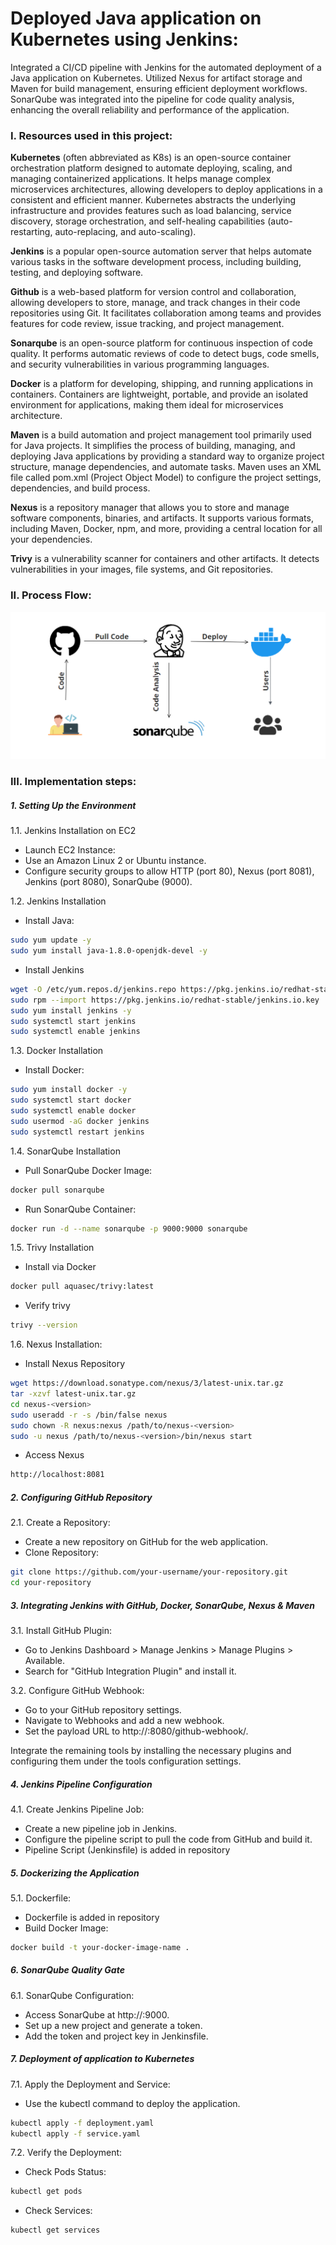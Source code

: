 # Deployed Java application on Kubernetes using Jenkins: 

Integrated a CI/CD pipeline with Jenkins for the automated deployment of a Java application on Kubernetes. Utilized Nexus for artifact storage and Maven for build management, ensuring efficient deployment workflows. SonarQube was integrated into the pipeline for code quality analysis, enhancing the overall reliability and performance of the application.


### I. Resources used in this project:

**Kubernetes** (often abbreviated as K8s) is an open-source container orchestration platform designed to automate deploying, scaling, and managing containerized applications. It helps manage complex microservices architectures, allowing developers to deploy applications in a consistent and efficient manner. Kubernetes abstracts the underlying infrastructure and provides features such as load balancing, service discovery, storage orchestration, and self-healing capabilities (auto-restarting, auto-replacing, and auto-scaling).

**Jenkins** is a popular open-source automation server that helps automate various tasks in the software development process, including building, testing, and deploying software.

**Github** is a web-based platform for version control and collaboration, allowing developers to store, manage, and track changes in their code repositories using Git. It facilitates collaboration among teams and provides features for code review, issue tracking, and project management.

**Sonarqube** is an open-source platform for continuous inspection of code quality. It performs automatic reviews of code to detect bugs, code smells, and security vulnerabilities in various programming languages.

**Docker**  is a platform for developing, shipping, and running applications in containers. Containers are lightweight, portable, and provide an isolated environment for applications, making them ideal for microservices architecture.

**Maven** is a build automation and project management tool primarily used for Java projects. It simplifies the process of building, managing, and deploying Java applications by providing a standard way to organize project structure, manage dependencies, and automate tasks. Maven uses an XML file called pom.xml (Project Object Model) to configure the project settings, dependencies, and build process.

**Nexus**  is a repository manager that allows you to store and manage software components, binaries, and artifacts. It supports various formats, including Maven, Docker, npm, and more, providing a central location for all your dependencies.

**Trivy** is a vulnerability scanner for containers and other artifacts. It detects vulnerabilities in your images, file systems, and Git repositories.


### II. Process Flow:

![Project Diagram](https://github.com/ahsan598/devops-project-2/blob/main/JenkinsSonarqubeDocker.png)


### III. Implementation steps:

##### 1. Setting Up the Environment

1.1. Jenkins Installation on EC2
- Launch EC2 Instance:
- Use an Amazon Linux 2 or Ubuntu instance.
- Configure security groups to allow HTTP (port 80), Nexus (port 8081), Jenkins (port 8080), SonarQube (9000).

1.2. Jenkins Installation
- Install Java:
```sh
sudo yum update -y
sudo yum install java-1.8.0-openjdk-devel -y
```

- Install Jenkins
```sh
wget -O /etc/yum.repos.d/jenkins.repo https://pkg.jenkins.io/redhat-stable/jenkins.repo
sudo rpm --import https://pkg.jenkins.io/redhat-stable/jenkins.io.key
sudo yum install jenkins -y
sudo systemctl start jenkins
sudo systemctl enable jenkins
```

1.3. Docker Installation
- Install Docker:
```sh
sudo yum install docker -y
sudo systemctl start docker
sudo systemctl enable docker
sudo usermod -aG docker jenkins
sudo systemctl restart jenkins
```

1.4. SonarQube Installation
- Pull SonarQube Docker Image:
```sh
docker pull sonarqube
```

- Run SonarQube Container:
```sh
docker run -d --name sonarqube -p 9000:9000 sonarqube
```

1.5. Trivy Installation
- Install via Docker
```sh
docker pull aquasec/trivy:latest
```
- Verify trivy
```sh
trivy --version
```

1.6. Nexus Installation:
- Install Nexus Repository
```sh
wget https://download.sonatype.com/nexus/3/latest-unix.tar.gz
tar -xzvf latest-unix.tar.gz
cd nexus-<version>
sudo useradd -r -s /bin/false nexus
sudo chown -R nexus:nexus /path/to/nexus-<version>
sudo -u nexus /path/to/nexus-<version>/bin/nexus start
```

- Access Nexus
```sh
http://localhost:8081
```


##### 2. Configuring GitHub Repository

2.1. Create a Repository:
- Create a new repository on GitHub for the web application.
- Clone Repository:

```sh
git clone https://github.com/your-username/your-repository.git
cd your-repository
```


##### 3. Integrating Jenkins with GitHub, Docker, SonarQube, Nexus & Maven

3.1. Install GitHub Plugin:
- Go to Jenkins Dashboard > Manage Jenkins > Manage Plugins > Available.
- Search for "GitHub Integration Plugin" and install it.

3.2.  Configure GitHub Webhook:
- Go to your GitHub repository settings.
- Navigate to Webhooks and add a new webhook.
- Set the payload URL to http://<your-jenkins-server-ip>:8080/github-webhook/.


Integrate the remaining tools by installing the necessary plugins and configuring them under the tools configuration settings.


##### 4. Jenkins Pipeline Configuration

4.1. Create Jenkins Pipeline Job:
- Create a new pipeline job in Jenkins.
- Configure the pipeline script to pull the code from GitHub and build it.
- Pipeline Script (Jenkinsfile)  is added in repository

#####  5. Dockerizing the Application

5.1.  Dockerfile:
- Dockerfile  is added in repository
- Build Docker Image:
```sh
docker build -t your-docker-image-name .
```

##### 6. SonarQube Quality Gate

6.1. SonarQube Configuration:
- Access SonarQube at http://<your-ec2-ip>:9000.
- Set up a new project and generate a token.
- Add the token and project key in Jenkinsfile.

##### 7. Deployment of application to Kubernetes

7.1. Apply the Deployment and Service:
- Use the kubectl command to deploy the application.
```sh
kubectl apply -f deployment.yaml
kubectl apply -f service.yaml
```

7.2. Verify the Deployment:
- Check Pods Status:
```sh
kubectl get pods
```

- Check Services:
```sh
kubectl get services
```